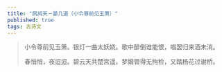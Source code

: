 ```yaml
---
title: "鹧鸪天－晏几道（小令尊前见玉箫）"
published: true
tags: 古诗文
---
```


> 小令尊前见玉箫。银灯一曲太妖娆。歌中醉倒谁能恨，唱罢归来酒未消。
>
> 春悄悄，夜迢迢。碧云天共楚宫遥。梦婚管得无拘检，又踏杨花过谢桥。
